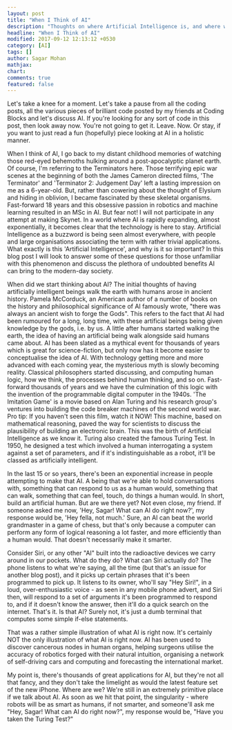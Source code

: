 ```yaml
---
layout: post
title: "When I Think of AI"
description: "Thoughts on where Artificial Intelligence is, and where we're Going"
headline: "When I Think of AI"
modified: 2017-09-12 12:13:12 +0530
category: [AI]
tags: []
author: Sagar Mohan
mathjax:
chart:
comments: true
featured: false
---
```


Let's take a knee for a moment. Let's take a pause from all the coding posts, all the various pieces of brilliant code posted by my friends at Coding Blocks and let's discuss AI. If you're looking for any sort of code in this post, then look away now. You're not going to get it. Leave. Now. Or stay, if you want to just read a fun (hopefully) piece looking at AI in a holistic manner.

When I think of AI, I go back to my distant childhood memories of watching those red-eyed behemoths hulking around a post-apocalyptic planet earth. Of course, I'm referring to the Terminators here. Those terrifying epic war scenes at the beginning of both the James Cameron directed films, 'The Terminator' and 'Terminator 2: Judgement Day' left a lasting impression on me as a 6-year-old. But, rather than cowering about the thought of Elysium and hiding in oblivion, I became fascinated by these skeletal organisms.  Fast-forward 18 years and this obsessive passion in robotics and machine learning resulted in an MSc in AI. But fear not! I will not participate in any attempt at making Skynet. In a world where AI is rapidly expanding, almost exponentially, it becomes clear that the technology is here to stay. Artificial Intelligence as a buzzword is being seen almost everywhere, with people and large organisations associating the term with rather trivial applications. What exactly is this 'Artificial Intelligence', and why is it so important? In this blog post I will look to answer some of these questions for those unfamiliar with this phenomenon and discuss the plethora of undoubted benefits AI can bring to the modern-day society.

When did we start thinking about AI? The initial thoughts of having artificially intelligent beings walk the earth with humans arose in ancient history. Pamela McCorduck, an American author of a number of books on the history and philosophical significance of AI famously wrote, "there was always an ancient wish to forge the Gods". This refers to the fact that AI had been rumoured for a long, long time, with these artificial beings being given knowledge by the gods, i.e. by us. A little after humans started walking the earth, the idea of having an artificial being walk alongside said humans came about. AI has been slated as a mythical event for thousands of years which is great for science-fiction, but only now has it become easier to conceptualise the idea of AI. With technology getting more and more advanced with each coming year, the mysterious myth is slowly becoming reality. Classical philosophers started discussing, and computing human logic, how we think, the processes behind human thinking, and so on. Fast-forward thousands of years and we have the culmination of this logic with the invention of the programmable digital computer in the 1940s. 'The Imitation Game' is a movie based on Alan Turing and his research group's ventures into building the code breaker machines of the second world war. Pro tip: If you haven't seen this film, watch it NOW! This machine, based on mathematical reasoning, paved the way for scientists to discuss the plausibility of building an electronic brain. This was the birth of Artificial Intelligence as we know it. Turing also created the famous Turing Test. In 1950, he designed a test which involved a human interrogating a system against a set of parameters, and if it's indistinguishable as a robot, it'll be classed as artificially intelligent.

In the last 15 or so years, there's been an exponential increase in people attempting to make that AI. A being that we're able to hold conversations with, something that can respond to us as a human would, something that can walk, something that can feel, touch, do things a human would. In short, build an artificial human. But are we there yet? Not even close, my friend. If someone asked me now, 'Hey, Sagar! What can AI do right now?', my response would be, 'Hey fella, not much.' Sure, an AI can beat the world grandmaster in a game of chess, but that's only because a computer can perform any form of logical reasoning a lot faster, and more efficiently than a human would. That doesn't necessarily make it smarter. 

Consider Siri, or any other "AI" built into the radioactive devices we carry around in our pockets. What do they do? What can Siri actually do? The phone listens to what we're saying, all the time (but that's an issue for another blog post), and it picks up certain phrases that it's been programmed to pick up. It listens to its owner, who'll say "Hey Siri!", in a loud, over-enthusiastic voice - as seen in any mobile phone advert, and Siri then, will respond to a set of arguments it's been programmed to respond to, and if it doesn't know the answer, then it'll do a quick search on the internet. That's it. Is that AI? Surely not, it's just a dumb terminal that computes some simple if-else statements.

That was a rather simple illustration of what AI is right now. It's certainly NOT the only illustration of what AI is right now. AI has been used to discover cancerous nodes in human organs, helping surgeons utilise the accuracy of robotics forged with their natural intuition, organising a network of self-driving cars and computing and forecasting the international market. 

My point is, there's thousands of great applications for AI, but they're not all that fancy, and they don't take the limelight as would the latest feature set of the new iPhone. Where are we? We're still in an extremely primitive place if we talk about AI. As soon as we hit that point, the singularity - where robots will be as smart as humans, if not smarter, and someone'll ask me "Hey, Sagar! What can AI do right now?", my response would be, "Have you taken the Turing Test?"

